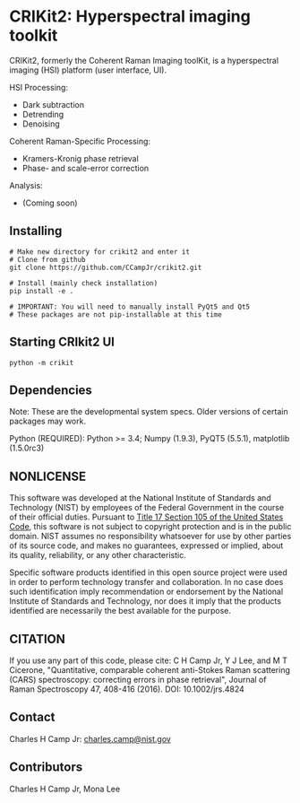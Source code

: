 # CRIKit2: Hyperspectral imaging toolkit #

CRIKit2, formerly the Coherent Raman Imaging toolKit, is a hyperspectral
imaging (HSI) platform (user interface, UI).

HSI Processing:
* Dark subtraction
* Detrending
* Denoising

Coherent Raman-Specific Processing:
* Kramers-Kronig phase retrieval
* Phase- and scale-error correction

Analysis:
* (Coming soon)

## Installing ##
```
# Make new directory for crikit2 and enter it
# Clone from github
git clone https://github.com/CCampJr/crikit2.git

# Install (mainly check installation)
pip install -e .

# IMPORTANT: You will need to manually install PyQt5 and Qt5
# These packages are not pip-installable at this time
```

## Starting CRIkit2 UI ##
```
python -m crikit
```

## Dependencies ##

Note: These are the developmental system specs. Older versions of certain
packages may work.

Python (REQUIRED): Python >= 3.4; Numpy (1.9.3), PyQT5 (5.5.1), matplotlib
(1.5.0rc3)

## NONLICENSE ##
This software was developed at the National Institute of Standards and
Technology (NIST) by employees of the Federal Government in the course of
their official duties. Pursuant to [Title 17 Section 105 of the United States
Code](http://www.copyright.gov/title17/92chap1.html#105), this software is not
subject to copyright protection and is in the public domain. NIST assumes no
responsibility whatsoever for use by other parties of its source code, and
makes no guarantees, expressed or implied, about its quality, reliability, or
any other characteristic.

Specific software products identified in this open source project were used in
order to perform technology transfer and collaboration. In no case does such
identification imply recommendation or endorsement by the National Institute
of Standards and Technology, nor does it imply that the products identified
are necessarily the best available for the purpose.

## CITATION ##
If you use any part of this code, please cite:
C H Camp Jr, Y J Lee, and M T Cicerone, "Quantitative, comparable coherent
anti-Stokes Raman scattering (CARS) spectroscopy: correcting errors in phase
retrieval", Journal of Raman Spectroscopy 47, 408-416 (2016).
DOI: 10.1002/jrs.4824

## Contact ##
Charles H Camp Jr: [charles.camp@nist.gov](mailto:charles.camp@nist.gov)

## Contributors ##
Charles H Camp Jr, Mona Lee
